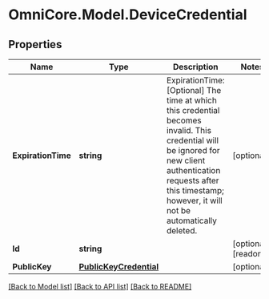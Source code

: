 # OmniCore.Model.DeviceCredential

## Properties

Name | Type | Description | Notes
------------ | ------------- | ------------- | -------------
**ExpirationTime** | **string** | ExpirationTime: [Optional] The time at which this credential becomes invalid. This credential will be ignored for new client authentication requests after this timestamp; however, it will not be automatically deleted. | [optional] 
**Id** | **string** |  | [optional] [readonly] 
**PublicKey** | [**PublicKeyCredential**](PublicKeyCredential.md) |  | [optional] 

[[Back to Model list]](../README.md#documentation-for-models) [[Back to API list]](../README.md#documentation-for-api-endpoints) [[Back to README]](../README.md)

